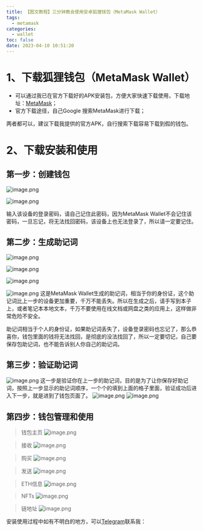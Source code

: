 ```yaml
---
title: 【图文教程】三分钟教会使用安卓狐狸钱包（MetaMask Wallet）
tags:
  - metamask
categories:
  - wallet
toc: false
date: 2023-04-10 10:51:20
---
```


# 1、下载狐狸钱包（MetaMask Wallet）
- 可以通过我已在官方下载好的APK安装包，方便大家快速下载使用，下载地址：[MetaMask](/upload/MetaMask_Android.apk)；
- 官方下载途径，自己Google 搜索MetaMask进行下载；

两者都可以，建议下载我提供的官方APK，自行搜索下载容易下载到假的钱包。

# 2、下载安装和使用
## 第一步：创建钱包
![image.png](/images/2023/04/10/50ce9e87-20ed-40df-9c81-f312565e51d2.png)

![image.png](/images/2023/04/10/a1726d31-05ea-47a4-8b2b-ed2d02fce6e7.png)


输入该设备的登录密码，请自己记住此密码，因为MetaMask Wallet不会记住该密码，一旦忘记，将无法找回密码，该设备上也无法登录了，所以请一定要记住。

## 第二步：生成助记词
![image.png](/images/2023/04/10/9498b836-380d-47bb-b6be-92c4d897fef4.png)

![image.png](/images/2023/04/10/0b3eac84-e711-4724-9942-56d5e7ceadc8.png)

![image.png](/images/2023/04/10/73b227ab-5f30-4c6b-bd56-16d514a187e0.png)

![image.png](/images/2023/04/10/608b826b-93fb-4d0e-ba30-f30ddd907575.png)
这是MetaMask Wallet生成的助记词，相当于你的身份证，这个助记词比上一步的设备更加重要，千万不能丢失。所以在生成之后，请手写到本子上，或者笔记本本地文本，千万不要使用在线文档或网盘之类的应用上，这样做非常危险不安全。

助记词相当于个人的身份证，如果助记词丢失了，设备登录密码也忘记了，那么恭喜你，钱包里面的钱将无法找回，是彻底的没法找回了，所以一定要切记，自己要保存包助记词，也不能告诉别人你自己的助记词。

## 第三步：验证助记词
![image.png](/images/2023/04/10/6f230005-65c3-4b77-bfa0-d88a4707e360.png)
这一步是验证你在上一步的助记词，目的是为了让你保存好助记词，按照上一步显示的助记词顺序，一个个的填到上面的格子里面，验证成功后进入下一步，就是进到了钱包页面了。
![image.png](/images/2023/04/10/caa2b2d0-f43b-4a9c-876a-ca550e08485d.png)
![image.png](/images/2023/04/10/c70f851a-6f5e-45c5-b52e-a137e043a5c7.png)
## 第四步：钱包管理和使用

> 钱包主页
![image.png](/images/2023/04/10/91997fd1-d087-46ce-970f-d9e2429f6ad0.png)

> 接收
![image.png](/images/2023/04/10/0fee2b0e-2c23-47f8-85d3-6d010c53f706.png)

> 购买
![image.png](/images/2023/04/10/b6544610-cf94-4620-a1f1-7f05b536d23a.png)

> 发送
![image.png](/images/2023/04/10/ca9ef668-4a89-4711-8ccb-01746bc932d3.png)

> ETH信息
![image.png](/images/2023/04/10/2b234446-dd0a-4240-ab8a-fb1d5e42d1b2.png)

> NFTs
![image.png](/images/2023/04/10/c21eb32f-9f41-443a-aee6-a359877a3604.png)

> 链地址
![image.png](/images/2023/04/10/2194c0b3-eb95-44d1-8cf9-de8caee45c8a.png)


安装使用过程中如有不明白的地方，可以[Telegram](https://t.me/metarmaskswallet)联系我：